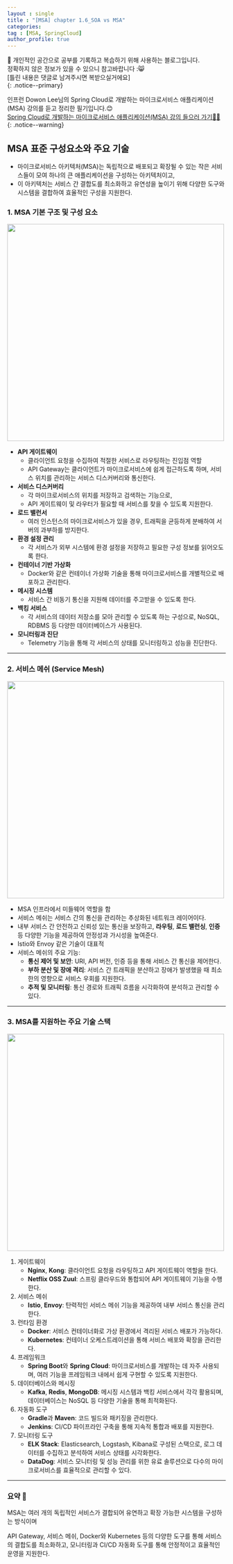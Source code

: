 ```yaml
---
layout : single
title : "[MSA] chapter 1.6_SOA vs MSA"
categories: 
tag : [MSA, SpringCloud]
author_profile: true
---
```


📌 개인적인 공간으로 공부를 기록하고 복습하기 위해 사용하는 블로그입니다. <br>
정확하지 않은 정보가 있을 수 있으니 참고바랍니다 :😸 <br>
[틀린 내용은 댓글로 남겨주시면 복받으실거에요]  
{: .notice--primary}

인프런 Dowon Lee님의 Spring Cloud로 개발하는 마이크로서비스 애플리케이션(MSA) 강의를 듣고 정리한 필기입니다.😊<br>
[Spring Cloud로 개발하는 마이크로서비스 애플리케이션(MSA) 강의 들으러 가기👩‍🏫](https://inf.run/GHeRm)
{: .notice--warning}

## MSA 표준 구성요소와 주요 기술

- 마이크로서비스 아키텍처(MSA)는 독립적으로 배포되고 확장될 수 있는 작은 서비스들이 모여 하나의 큰 애플리케이션을 구성하는 아키텍처이고,
- 이 아키텍처는 서비스 간 결합도를 최소화하고 유연성을 높이기 위해 다양한 도구와 시스템을 결합하여 효율적인 구성을 지원한다.

### 1. MSA 기본 구조 및 구성 요소

<img src =”https://github.com/user-attachments/assets/8677f513-6654-4f9d-92a3-787a5caf78cb” width =500/>

- **API 게이트웨이**
    - 클라이언트 요청을 수집하여 적절한 서비스로 라우팅하는 진입점 역할
    - API Gateway는 클라이언트가 마이크로서비스에 쉽게 접근하도록 하며, 서비스 위치를 관리하는 서비스 디스커버리와 통신한다.
- **서비스 디스커버리**
    - 각 마이크로서비스의 위치를 저장하고 검색하는 기능으로,
    - API 게이트웨이 및 라우터가 필요할 때 서비스를 찾을 수 있도록 지원한다.
- **로드 밸런서**
    - 여러 인스턴스의 마이크로서비스가 있을 경우, 트래픽을 균등하게 분배하여 서버의 과부하를 방지한다.
- **환경 설정 관리**
    - 각 서비스가 외부 시스템에 환경 설정을 저장하고 필요한 구성 정보를 읽어오도록 한다.
- **컨테이너 기반 가상화**
    - Docker와 같은 컨테이너 가상화 기술을 통해 마이크로서비스를 개별적으로 배포하고 관리한다.
- **메시징 시스템**
    - 서비스 간 비동기 통신을 지원해 데이터를 주고받을 수 있도록 한다.
- **백킹 서비스**
    - 각 서비스의 데이터 저장소를 모아 관리할 수 있도록 하는 구성으로, NoSQL, RDBMS 등 다양한 데이터베이스가 사용된다.
- **모니터링과 진단**
    - Telemetry 기능을 통해 각 서비스의 상태를 모니터링하고 성능을 진단한다.

---

### 2. 서비스 메쉬 (Service Mesh)

<img src="https://github.com/user-attachments/assets/26822c5a-e75b-4790-a4df-2eeaa60b6c0f" width =500/>

- MSA 인프라에서 미들웨어 역할을 함
- 서비스 메쉬는 서비스 간의 통신을 관리하는 추상화된 네트워크 레이어이다.
- 내부 서비스 간 안전하고 신뢰성 있는 통신을 보장하고, **라우팅**, **로드 밸런싱**, **인증** 등 다양한 기능을 제공하여 안정성과 가시성을 높여준다.
- Istio와 Envoy 같은 기술이 대표적
- 서비스 메쉬의 주요 기능:
    - **통신 제어 및 보안**: URI, API 버전, 인증 등을 통해 서비스 간 통신을 제어한다.
    - **부하 분산 및 장애 격리**: 서비스 간 트래픽을 분산하고 장애가 발생했을 때 최소한의 영향으로 서비스 우회를 지원한다.
    - **추적 및 모니터링**: 통신 경로와 트래픽 흐름을 시각화하여 분석하고 관리할 수 있다.

---

### 3. MSA를 지원하는 주요 기술 스택

<img src="https://github.com/user-attachments/assets/7a63a5cf-0b13-4ad9-9737-df909b2b2b14" width =500/>

1. 게이트웨이
    - **Nginx**, **Kong**: 클라이언트 요청을 라우팅하고 API 게이트웨이 역할을 한다.
    - **Netflix OSS Zuul**: 스프링 클라우드와 통합되어 API 게이트웨이 기능을 수행한다.
2. 서비스 메쉬
    - **Istio**, **Envoy**: 탄력적인 서비스 메쉬 기능을 제공하여 내부 서비스 통신을 관리한다.
3. 런타임 환경
    - **Docker**: 서비스 컨테이너화로 가상 환경에서 격리된 서비스 배포가 가능하다.
    - **Kubernetes**: 컨테이너 오케스트레이션을 통해 서비스 배포와 확장을 관리한다.
4. 프레임워크
    - **Spring Boot**와 **Spring Cloud**: 마이크로서비스를 개발하는 데 자주 사용되며, 여러 기능을 프레임워크 내에서 쉽게 구현할 수 있도록 지원한다.
5. 데이터베이스와 메시징
    - **Kafka**, **Redis**, **MongoDB**: 메시징 시스템과 백킹 서비스에서 각각 활용되며, 데이터베이스는 NoSQL 등 다양한 기술을 통해 최적화된다.
6. 자동화 도구
    - **Gradle**과 **Maven**: 코드 빌드와 패키징을 관리한다.
    - **Jenkins**: CI/CD 파이프라인 구축을 통해 지속적 통합과 배포를 지원한다.
7. 모니터링 도구
    - **ELK Stack**: Elasticsearch, Logstash, Kibana로 구성된 스택으로, 로그 데이터를 수집하고 분석하여 서비스 상태를 시각화한다.
    - **DataDog**: 서비스 모니터링 및 성능 관리를 위한 유료 솔루션으로 다수의 마이크로서비스를 효율적으로 관리할 수 있다.

---

### 요약 🔗

MSA는 여러 개의 독립적인 서비스가 결합되어 유연하고 확장 가능한 시스템을 구성하는 방식이며

API Gateway, 서비스 메쉬, Docker와 Kubernetes 등의 다양한 도구를 통해 서비스의 결합도를 최소화하고, 모니터링과 CI/CD 자동화 도구를 통해 안정적이고 효율적인 운영을 지원한다.

<br>
<br>
<br>
<br>
<br>
